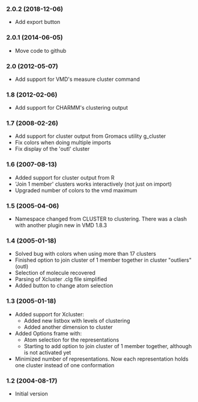 ### 2.0.2 (2018-12-06)

* Add export button

### 2.0.1 (2014-06-05)

* Move code to github

### 2.0 (2012-05-07)

* Add support for VMD's measure cluster command

### 1.8 (2012-02-06)

* Add support for CHARMM's clustering output

### 1.7 (2008-02-26)

* Add support for cluster output from Gromacs utility g_cluster
* Fix colors when doing multiple imports
* Fix display of the 'outl' cluster

### 1.6 (2007-08-13)

* Added support for cluster output from R
* 'Join 1 member' clusters works interactively (not just on import)
* Upgraded number of colors to the vmd maximum

### 1.5 (2005-04-06)

* Namespace changed from CLUSTER to clustering. There was a clash with another plugin new in VMD 1.8.3

### 1.4 (2005-01-18)

* Solved bug with colors when using more than 17 clusters
* Finished option to join cluster of 1 member together in cluster "outliers" (outl)
* Selection of molecule recovered
* Parsing of Xcluster .clg file simplified
* Added button to change atom selection

### 1.3 (2005-01-18)

* Added support for Xcluster:
  * Added new listbox with levels of clustering
  * Added another dimension to cluster
* Added Options frame with:
  * Atom selection for the representations
  * Starting to add option to join cluster of 1 member together, although is not activated yet
* Minimized number of representations. Now each representation holds one cluster instead of one conformation

### 1.2 (2004-08-17)

* Initial version
